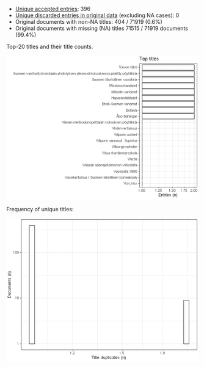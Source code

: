 -   [Unique accepted entries](output.tables/successor_accepted.csv): 396
-   [Unique discarded entries in original    data](output.tables/successor_discarded.csv) (excluding NA cases): 0
-   Original documents with non-NA titles: 404 / 71919 (0.6%)
-   Original documents with missing (NA) titles 71515 / 71919 documents
    (99.4%)

Top-20 titles and their title counts.

![plot of chunk summarytitle](figure/rmd_successor_summarytitle-1.png)

Frequency of unique titles:

![plot of chunk uniquetitles](figure/rmd_successor_uniquetitles-1.png)

